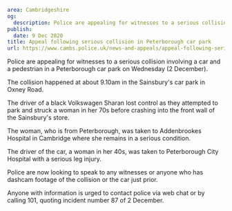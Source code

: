 ```yaml
area: Cambridgeshire
og:
  description: Police are appealing for witnesses to a serious collision involving a car and a pedestrian in a Peterborough car park on Wednesday (2 December).
publish:
  date: 9 Dec 2020
title: Appeal following serious collision in Peterborough car park
url: https://www.cambs.police.uk/news-and-appeals/appeal-following-serious-collision-in-peterborough-car-park
```

Police are appealing for witnesses to a serious collision involving a car and a pedestrian in a Peterborough car park on Wednesday (2 December).

The collision happened at about 9.10am in the Sainsbury's car park in Oxney Road.

The driver of a black Volkswagen Sharan lost control as they attempted to park and struck a woman in her 70s before crashing into the front wall of the Sainsbury's store.

The woman, who is from Peterborough, was taken to Addenbrookes Hospital in Cambridge where she remains in a serious condition.

The driver of the car, a woman in her 40s, was taken to Peterborough City Hospital with a serious leg injury.

Police are now looking to speak to any witnesses or anyone who has dashcam footage of the collision or the car just prior.

Anyone with information is urged to contact police via web chat or by calling 101, quoting incident number 87 of 2 December.
